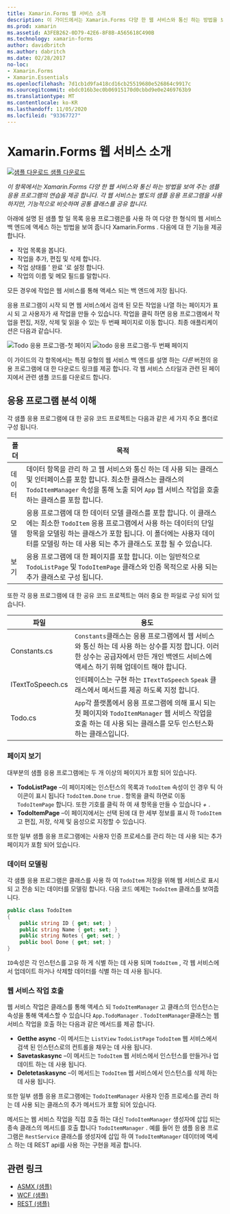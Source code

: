 ```yaml
---
title: Xamarin.Forms 웹 서비스 소개
description: 이 가이드에서는 Xamarin.Forms 다양 한 웹 서비스와 통신 하는 방법을 보여 주는 샘플 응용 프로그램의 연습을 제공 합니다. 각 웹 서비스는 별도의 샘플 응용 프로그램을 사용 하지만, 기능적으로 비슷하며 공통 클래스를 공유 합니다.
ms.prod: xamarin
ms.assetid: A3FEB262-0D79-42E6-8F8B-A565618C490B
ms.technology: xamarin-forms
author: davidbritch
ms.author: dabritch
ms.date: 02/28/2017
no-loc:
- Xamarin.Forms
- Xamarin.Essentials
ms.openlocfilehash: 7d1cb1d9fa418cd16cb25519680e526864c9917c
ms.sourcegitcommit: ebdc016b3ec0b06915170d0cbbd9e0e2469763b9
ms.translationtype: MT
ms.contentlocale: ko-KR
ms.lasthandoff: 11/05/2020
ms.locfileid: "93367727"
---
```

# <a name="no-locxamarinforms-web-services-introduction"></a>Xamarin.Forms 웹 서비스 소개

[![샘플 다운로드](~/media/shared/download.png) 샘플 다운로드](/samples/xamarin/xamarin-forms-samples/webservices-todorest)

_이 항목에서는 Xamarin.Forms 다양 한 웹 서비스와 통신 하는 방법을 보여 주는 샘플 응용 프로그램의 연습을 제공 합니다. 각 웹 서비스는 별도의 샘플 응용 프로그램을 사용 하지만, 기능적으로 비슷하며 공통 클래스를 공유 합니다._

아래에 설명 된 샘플 할 일 목록 응용 프로그램은를 사용 하 여 다양 한 형식의 웹 서비스 백 엔드에 액세스 하는 방법을 보여 줍니다 Xamarin.Forms . 다음에 대 한 기능을 제공 합니다.

- 작업 목록을 봅니다.
- 작업을 추가, 편집 및 삭제 합니다.
- 작업 상태를 ' 완료 '로 설정 합니다.
- 작업의 이름 및 메모 필드를 말합니다.

모든 경우에 작업은 웹 서비스를 통해 액세스 되는 백 엔드에 저장 됩니다.

응용 프로그램이 시작 되 면 웹 서비스에서 검색 된 모든 작업을 나열 하는 페이지가 표시 되 고 사용자가 새 작업을 만들 수 있습니다. 작업을 클릭 하면 응용 프로그램에서 작업을 편집, 저장, 삭제 및 읽을 수 있는 두 번째 페이지로 이동 합니다. 최종 애플리케이션은 다음과 같습니다.

![Todo 응용 프로그램-첫 페이지 ](introduction-images/app-example-1.png)
 ![ todo 응용 프로그램-두 번째 페이지](introduction-images/app-example-2.png)

이 가이드의 각 항목에서는 특정 유형의 웹 서비스 백 엔드를 설명 하는 *다른* 버전의 응용 프로그램에 대 한 다운로드 링크를 제공 합니다. 각 웹 서비스 스타일과 관련 된 페이지에서 관련 샘플 코드를 다운로드 합니다.

## <a name="understand-the-application-anatomy"></a>응용 프로그램 분석 이해

각 샘플 응용 프로그램에 대 한 공유 코드 프로젝트는 다음과 같은 세 가지 주요 폴더로 구성 됩니다.

|폴더|목적|
|--- |--- |
|데이터|데이터 항목을 관리 하 고 웹 서비스와 통신 하는 데 사용 되는 클래스 및 인터페이스를 포함 합니다. 최소한 클래스는 클래스의 `TodoItemManager` 속성을 통해 노출 되어 `App` 웹 서비스 작업을 호출 하는 클래스를 포함 합니다.|
|모델|응용 프로그램에 대 한 데이터 모델 클래스를 포함 합니다. 이 클래스에는 최소한 `TodoItem` 응용 프로그램에서 사용 하는 데이터의 단일 항목을 모델링 하는 클래스가 포함 됩니다. 이 폴더에는 사용자 데이터를 모델링 하는 데 사용 되는 추가 클래스도 포함 될 수 있습니다.|
|보기|응용 프로그램에 대 한 페이지를 포함 합니다. 이는 일반적으로 `TodoListPage` 및 `TodoItemPage` 클래스와 인증 목적으로 사용 되는 추가 클래스로 구성 됩니다.|

또한 각 응용 프로그램에 대 한 공유 코드 프로젝트는 여러 중요 한 파일로 구성 되어 있습니다.

|파일|용도|
|--- |--- |
|Constants.cs|`Constants`클래스는 응용 프로그램에서 웹 서비스와 통신 하는 데 사용 하는 상수를 지정 합니다. 이러한 상수는 공급자에서 만든 개인 백엔드 서비스에 액세스 하기 위해 업데이트 해야 합니다.|
|ITextToSpeech.cs|인터페이스는 구현 하는 `ITextToSpeech` `Speak` 클래스에서 메서드를 제공 하도록 지정 합니다.|
|Todo.cs|`App`각 플랫폼에서 응용 프로그램에 의해 표시 되는 첫 페이지와 `TodoItemManager` 웹 서비스 작업을 호출 하는 데 사용 되는 클래스를 모두 인스턴스화하는 클래스입니다.|

### <a name="view-pages"></a>페이지 보기

대부분의 샘플 응용 프로그램에는 두 개 이상의 페이지가 포함 되어 있습니다.

- **TodoListPage** –이 페이지에는 인스턴스의 목록과 `TodoItem` 속성이 인 경우 틱 아이콘이 표시 됩니다 `TodoItem.Done` `true` . 항목을 클릭 하면로 이동 `TodoItemPage` 합니다. 또한 기호를 클릭 하 여 새 항목을 만들 수 있습니다 *+* .
- **TodoItemPage** –이 페이지에서는 선택 된에 대 한 세부 정보를 표시 하 `TodoItem` 고 편집, 저장, 삭제 및 음성으로 지정할 수 있습니다.

또한 일부 샘플 응용 프로그램에는 사용자 인증 프로세스를 관리 하는 데 사용 되는 추가 페이지가 포함 되어 있습니다.

### <a name="model-the-data"></a>데이터 모델링

각 샘플 응용 프로그램은 클래스를 사용 하 여 `TodoItem` 저장을 위해 웹 서비스로 표시 되 고 전송 되는 데이터를 모델링 합니다. 다음 코드 예제는 `TodoItem` 클래스를 보여줍니다.

```csharp
public class TodoItem
{
    public string ID { get; set; }
    public string Name { get; set; }
    public string Notes { get; set; }
    public bool Done { get; set; }
}
```

`ID`속성은 각 인스턴스를 고유 하 게 식별 하는 데 사용 되며 `TodoItem` , 각 웹 서비스에서 업데이트 하거나 삭제할 데이터를 식별 하는 데 사용 됩니다.

### <a name="invoke-web-service-operations"></a>웹 서비스 작업 호출

웹 서비스 작업은 클래스를 통해 액세스 되 `TodoItemManager` 고 클래스의 인스턴스는 속성을 통해 액세스할 수 있습니다 `App.TodoManager` . `TodoItemManager`클래스는 웹 서비스 작업을 호출 하는 다음과 같은 메서드를 제공 합니다.

- **Getthe async** -이 메서드는 `ListView` `TodoListPage` `TodoItem` 웹 서비스에서 검색 된 인스턴스로의 컨트롤을 채우는 데 사용 됩니다.
- **Savetaskasync** –이 메서드는 `TodoItem` 웹 서비스에서 인스턴스를 만들거나 업데이트 하는 데 사용 됩니다.
- **Deletetaskasync** –이 메서드는 `TodoItem` 웹 서비스에서 인스턴스를 삭제 하는 데 사용 됩니다.

또한 일부 샘플 응용 프로그램에는 `TodoItemManager` 사용자 인증 프로세스를 관리 하는 데 사용 되는 클래스의 추가 메서드가 포함 되어 있습니다.

메서드는 웹 서비스 작업을 직접 호출 하는 대신 `TodoItemManager` 생성자에 삽입 되는 종속 클래스의 메서드를 호출 합니다 `TodoItemManager` . 예를 들어 한 샘플 응용 프로그램은 `RestService` 클래스를 생성자에 삽입 하 여 `TodoItemManager` 데이터에 액세스 하는 데 REST api를 사용 하는 구현을 제공 합니다.

## <a name="related-links"></a>관련 링크

- [ASMX (샘플)](/samples/xamarin/xamarin-forms-samples/webservices-todoasmx)
- [WCF (샘플)](/samples/xamarin/xamarin-forms-samples/webservices-todowcf)
- [REST (샘플)](/samples/xamarin/xamarin-forms-samples/webservices-todorest)